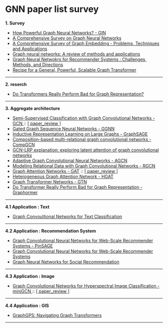 # GNN paper list survey 
**1. Survey**
* <a href = "https://arxiv.org/pdf/1810.00826.pdf"> How Powerful Graph Neural Networks? - GIN </a>
* <a href = "https://arxiv.org/pdf/1901.00596.pdf?ref=https://githubhelp.com"> A Comprehensive Survey on Graph Neural Networks </a>
* <a href = "https://arxiv.org/pdf/1709.07604.pdf?ref=https://githubhelp.com">A Comprehensive Survey of Graph Embedding - Problems, Techniques and Applications </a>
* <a href = "https://reader.elsevier.com/reader/sd/pii/S2666651021000012?token=16C2A9332AE81F4D54098EEE79D8535A40695603E95EDA396E895AA03C704FB54F1C28DA614FF06943FA85AEBB7F8603&originRegion=us-east-1&originCreation=20220330071910"> Graph neural networks: A review of methods and applications </a>
* <a href = "https://arxiv.org/pdf/2109.12843.pdf"> Graph Neural Netwokrs for Recommender Systems : Challenges, Methods, and Directions </a>
* <a href = "https://arxiv.org/pdf/2205.12454.pdf"> Recipe for a General, Powerful, Scalable Graph Transformer </a>
---

**2. reserch** 
* <a href = "https://arxiv.org/pdf/2106.05234.pdf"> Do Transformers Really Perform Bad for Graph Representation? </a>
---

**3. Aggregate architecture**
* <a href = "https://arxiv.org/pdf/1609.02907.pdf"> Semi-Supervised Classification with Graph Convolutional Networks - GCN </a> :: <a href = "https://melon-buffer-f27.notion.site/Semi-supervised-Classification-with-Graph-Convolutional-Networks-06320f5d92c04f418dcefd1fecedba68"> [ paper_review ] </a>
* <a href = "https://arxiv.org/pdf/1511.05493.pdf"> Gated Graph Sequence Neural Networks - GGNN </a>
* <a href = "https://arxiv.org/pdf/1706.02216.pdf"> Inductive Representation Learning on Large Graphs - GraphSAGE </a>
* <a href = "https://arxiv.org/pdf/1911.03082.pdf?ref=https://githubhelp.com"> Composition-based multi-relational graph convolutional networks -CompGCN </a>
* <a href = "https://ieeexplore.ieee.org/document/9207639"> GCN-LRP explanation: exploring latent attention of graph convolutional networks </a>
* <a href = "https://arxiv.org/pdf/1801.03226.pdf"> Adaptive Graph Convolutional Neural Networks - AGCN </a>
* <a href = "https://arxiv.org/pdf/1703.06103.pdf"> Modeling Relational Data with Graph Convolutional Networks - RGCN </a>
* <a href = "https://arxiv.org/pdf/1710.10903.pdf"> Graph Attention Networks - GAT</a> :: <a href = "https://melon-buffer-f27.notion.site/Graph-Attention-Networks-59c1ce15b51440a8b057edb2e2aa2189"> [ paper_review ] </a> 
* <a href = "https://arxiv.org/pdf/1903.07293.pdf"> Heterogeneous Graph Attention Network - HGAT </a>
* <a href = "https://arxiv.org/pdf/1911.06455.pdf"> Graph Transformer Networks - GTN </a>
* <a href = "https://arxiv.org/pdf/2104.00272v2.pdf"> Do Transformer Really Perform Bad for Graph Representation - Graphormer </a>
---

**4.1 Application : Text**
* <a href = "https://arxiv.org/pdf/1809.05679.pdf"> Graph Convoultional Networks for Text Classification </a>
---

**4.2 Application : Recommendation System**
* <a href = "https://arxiv.org/pdf/1806.01973.pdf"> Graph Convolutional Neural Networks for Web-Scale Recommender Systems - PinSAGE </a>
* <a href = "https://arxiv.org/pdf/1806.01973.pdf"> Graph Convolutional Neural Networks for Web-Scale Recommender Systems </a>
* <a href = "https://arxiv.org/pdf/1902.07243.pdf"> Graph Neural Networks for Social Recommendation </a>
---

**4.3 Application : Image**
* <a href = "https://arxiv.org/pdf/2008.02457.pdf"> Graph Convolutional Networks for Hyperspectral Image Classification - miniGCN </a> :: <a href = "https://melon-buffer-f27.notion.site/Graph-Convoluional-Networks-for-Hyperspectral-Image-Classification-c00146a71d7e4646871617b31ec6b31d"> [ paper_review ] </a>
---

**4.4 Application : GIS**
* <a href = "https://towardsdatascience.com/graphgps-navigating-graph-transformers-c2cc223a051c"> GraphGPS: Navigating Graph Transformers </a>

---
